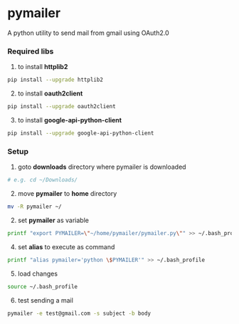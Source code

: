 # pymailer
A python utility to send mail from gmail using OAuth2.0


### Required libs
1. to install **httplib2**
```bash
pip install --upgrade httplib2
```
2. to install **oauth2client**
```bash
pip install --upgrade oauth2client
```
3. to install **google-api-python-client**
```bash
pip install --upgrade google-api-python-client
```

### Setup
1. goto **downloads** directory where pymailer is downloaded
```bash
# e.g. cd ~/Downloads/
```
2. move **pymailer** to **home** directory
```bash
mv -R pymailer ~/
```
2. set **pymailer** as variable
```bash
printf "export PYMAILER=\"~/home/pymailer/pymailer.py\"" >> ~/.bash_profile
```
4. set **alias** to execute as command
```bash
printf "alias pymailer='python \$PYMAILER'" >> ~/.bash_profile
```
5. load changes
```bash
source ~/.bash_profile
```
6. test sending a mail
```bash
pymailer -e test@gmail.com -s subject -b body
```
